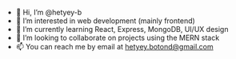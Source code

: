 - 👋 Hi, I’m @hetyey-b
- 👀 I’m interested in web development (mainly frontend)
- 🌱 I’m currently learning React, Express, MongoDB, UI/UX design
- 💞️ I’m looking to collaborate on projects using the MERN stack
- 📫 You can reach me by email at hetyey.botond@gmail.com

<!---
hetyey-b/hetyey-b is a ✨ special ✨ repository because its `README.md` (this file) appears on your GitHub profile.
You can click the Preview link to take a look at your changes.
--->
